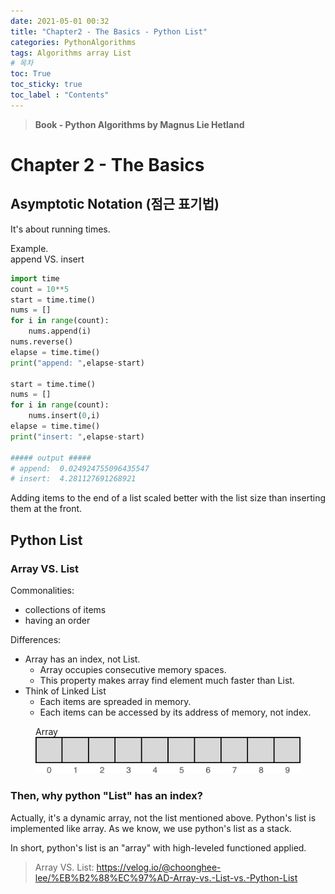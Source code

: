 ```yaml
---
date: 2021-05-01 00:32
title: "Chapter2 - The Basics - Python List"
categories: PythonAlgorithms
tags: Algorithms array List
# 목차
toc: True  
toc_sticky: true 
toc_label : "Contents"
---
```


> **Book - Python Algorithms by Magnus Lie Hetland**

# Chapter 2 - The Basics
## Asymptotic Notation (점근 표기법)
It's about running times.

Example.  
append VS. insert
```python
import time
count = 10**5
start = time.time()
nums = []
for i in range(count):
    nums.append(i)
nums.reverse()
elapse = time.time()
print("append: ",elapse-start)

start = time.time()
nums = []
for i in range(count):
    nums.insert(0,i)
elapse = time.time()
print("insert: ",elapse-start)

##### output #####
# append:  0.024924755096435547
# insert:  4.281127691268921
```
Adding items to the end of a list scaled better with the list size than inserting them at the front.

## Python List
### Array VS. List  
Commonalities:  
- collections of items
- having an order

Differences:  
- Array has an index, not List.
    - Array occupies consecutive memory spaces.
    - This property makes array find element much faster than List.
- Think of Linked List
    - Each items are spreaded in memory.
    - Each items can be accessed by its address of memory, not index.

<!-- Array:
![no-alignment](/assets/images/array.png) -->
<figure class="align-center">
    <figcaption>Array</figcaption>
    <img src="/assets/images/array.png" alt="">
  
</figure> 

### Then, why python "List" has an index?
Actually, it's a dynamic array, not the list mentioned above.
Python's list is implemented like array.
As we know, we use python's list as a stack.

In short, python's list is an "array" with high-leveled functioned applied.






> Array VS. List: <https://velog.io/@choonghee-lee/%EB%B2%88%EC%97%AD-Array-vs.-List-vs.-Python-List>
